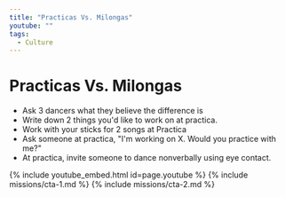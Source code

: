 ```yaml
---
title: "Practicas Vs. Milongas"
youtube: ""
tags:
  - Culture
---
```


# Practicas Vs. Milongas #

* Ask 3 dancers what they believe the difference is
* Write down 2 things you'd like to work on at practica.
* Work with your sticks for 2 songs at Practica
* Ask someone at practica, "I'm working on X. Would you practice with me?"
* At practica, invite someone to dance nonverbally using eye contact. 

{% include youtube_embed.html id=page.youtube %}
{% include missions/cta-1.md %}
{% include missions/cta-2.md %}
